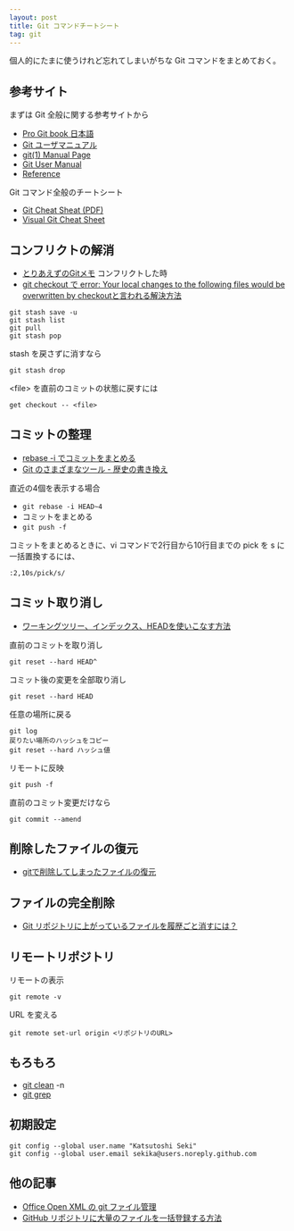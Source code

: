 ```yaml
---
layout: post
title: Git コマンドチートシート
tag: git
---
```

個人的にたまに使うけれど忘れてしまいがちな Git コマンドをまとめておく。

## 参考サイト ##

まずは Git 全般に関する参考サイトから

- [Pro Git book 日本語](https://git-scm.com/book/ja/)
- [Git ユーザマニュアル](http://www.thekyo.jp/manual/git/)
- [git(1) Manual Page](https://git.github.io/htmldocs/git.html)
- [Git User Manual](https://git.github.io/htmldocs/user-manual.html)
- [Reference](https://git-scm.com/docs)

Git コマンド全般のチートシート

- [Git Cheat Sheat (PDF)](https://services.github.com/on-demand/downloads/github-git-cheat-sheet.pdf)
- [Visual Git Cheat Sheet](http://ndpsoftware.com/git-cheatsheet.html)

## コンフリクトの解消 ##

- [とりあえずのGitメモ](http://qiita.com/izcomaco/items/78030cb1bb269234cf6f) コンフリクトした時
- [git checkout で error: Your local changes to the following files would be overwritten by checkoutと言われる解決方法](http://qiita.com/pugiemonn/items/6f3adef98d279a5aac98)

~~~
git stash save -u
git stash list
git pull
git stash pop
~~~

stash を戻さずに消すなら

~~~
git stash drop
~~~

&lt;file&gt; を直前のコミットの状態に戻すには

~~~
get checkout -- <file>
~~~

## コミットの整理 ##

- [rebase -i でコミットをまとめる](http://qiita.com/takke/items/3400b55becfd72769214)
- [Git のさまざまなツール - 歴史の書き換え](https://git-scm.com/book/ja/v2/Git-%E3%81%AE%E3%81%95%E3%81%BE%E3%81%96%E3%81%BE%E3%81%AA%E3%83%84%E3%83%BC%E3%83%AB-%E6%AD%B4%E5%8F%B2%E3%81%AE%E6%9B%B8%E3%81%8D%E6%8F%9B%E3%81%88)

直近の4個を表示する場合

* ```git rebase -i HEAD~4```
* コミットをまとめる
* ```git push -f```

コミットをまとめるときに、vi コマンドで2行目から10行目までの pick を s に一括置換するには、

~~~
:2,10s/pick/s/
~~~

## コミット取り消し ##

- [ワーキングツリー、インデックス、HEADを使いこなす方法](http://qiita.com/shuntaro_tamura/items/db1aef9cf9d78db50ffe)

直前のコミットを取り消し

~~~
git reset --hard HEAD^
~~~

コミット後の変更を全部取り消し

~~~
git reset --hard HEAD
~~~

任意の場所に戻る

~~~
git log
戻りたい場所のハッシュをコピー
git reset --hard ハッシュ値
~~~

リモートに反映

~~~
git push -f
~~~

直前のコミット変更だけなら

~~~
git commit --amend
~~~

## 削除したファイルの復元 ##

- [gitで削除してしまったファイルの復元](http://itochin2.hatenablog.com/entry/2013/06/06/020939)

## ファイルの完全削除 ##

- [Git リポジトリに上がっているファイルを履歴ごと消すには？](http://qiita.com/go_astrayer/items/6e39d3ab16ae8094496c)

## リモートリポジトリ ##

リモートの表示

~~~
git remote -v
~~~

URL を変える

~~~
git remote set-url origin <リポジトリのURL>
~~~

## もろもろ ##
- [git clean](https://git-scm.com/book/ja/v2/Git-%E3%81%AE%E3%81%95%E3%81%BE%E3%81%96%E3%81%BE%E3%81%AA%E3%83%84%E3%83%BC%E3%83%AB-%E4%BD%9C%E6%A5%AD%E3%81%AE%E9%9A%A0%E3%81%97%E3%81%8B%E3%81%9F%E3%81%A8%E6%B6%88%E3%81%97%E3%81%8B%E3%81%9F) -n
- [git grep](https://git-scm.com/book/ja/v2/Git-%E3%81%AE%E3%81%95%E3%81%BE%E3%81%96%E3%81%BE%E3%81%AA%E3%83%84%E3%83%BC%E3%83%AB-%E6%A4%9C%E7%B4%A2)


## 初期設定 ##

~~~
git config --global user.name "Katsutoshi Seki"
git config --global user.email sekika@users.noreply.github.com
~~~

## 他の記事 ##
- [Office Open XML の git ファイル管理](/2015/10/19/office-open-xml-git/)
- [GitHub リポジトリに大量のファイルを一括登録する方法](http://sekika.github.io/2016/06/03/github-many-files/)

